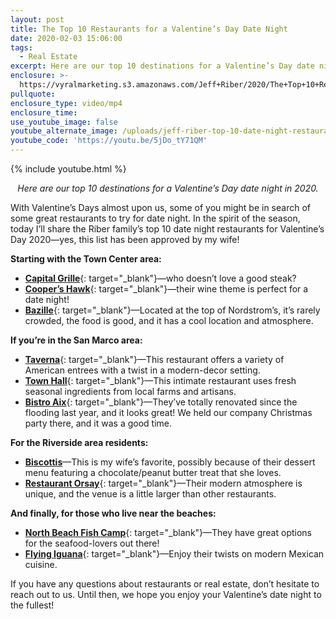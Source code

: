 ```yaml
---
layout: post
title: The Top 10 Restaurants for a Valentine’s Day Date Night
date: 2020-02-03 15:06:00
tags:
  - Real Estate
excerpt: Here are our top 10 destinations for a Valentine’s Day date night in 2020.
enclosure: >-
  https://vyralmarketing.s3.amazonaws.com/Jeff+Riber/2020/The+Top+10+Restaurants+for+a+Valentines+Day+Date+Night.mp4
pullquote:
enclosure_type: video/mp4
enclosure_time:
use_youtube_image: false
youtube_alternate_image: /uploads/jeff-riber-top-10-date-night-restaurants-youtube.jpg
youtube_code: 'https://youtu.be/5jDo_tY71QM'
---
```


{% include youtube.html %}

<p style="text-align: center;"><em>Here are our top 10 destinations for a Valentine’s Day date night in 2020.</em></p>

With Valentine’s Days almost upon us, some of you might be in search of some great restaurants to try for date night. In the spirit of the season, today I’ll share the Riber family’s top 10 date night restaurants for Valentine’s Day 2020—yes, this list has been approved by my wife\!

**Starting with the Town Center area:**

* [**Capital Grille**](https://www.thecapitalgrille.com/locations/fl/jacksonville/jacksonville/8029){: target="_blank"}—who doesn’t love a good steak?
* [**Cooper’s Hawk**](https://chwinery.com/locations/florida/jacksonville){: target="_blank"}—their wine theme is perfect for a date night\!
* [**Bazille**](https://n.nordstrommedia.com/id/21e8670c-5fb6-4906-8606-9c69f0e332ef.pdf){: target="_blank"}—Located at the top of Nordstrom’s, it’s rarely crowded, the food is good, and it has a cool location and atmosphere.

**If you’re in the San Marco area:**

* [**Taverna**](https://taverna.restaurant/){: target="_blank"}—This restaurant offers a variety of American entrees with a twist in a modern-decor setting.
* [**Town Hall**](https://www.townhalljax.com/){: target="_blank"}—This intimate restaurant uses fresh seasonal ingredients from local farms and artisans.
* [**Bistro Aix**](http://www.bistrox.com/){: target="_blank"}—They’ve totally renovated since the flooding last year, and it looks great\! We held our company Christmas party there, and it was a good time.

**For the Riverside area residents:**

* [**Biscottis**](https://biscottis.net/)—This is my wife’s favorite, possibly because of their dessert menu featuring a chocolate/peanut butter treat that she loves.
* [**Restaurant Orsay**](https://restaurantorsay.com/){: target="_blank"}—Their modern atmosphere is unique, and the venue is a little larger than other restaurants.

**And finally, for those who live near the beaches:**

* [**North Beach Fish Camp**](https://thenorthbeachfishcamp.com/){: target="_blank"}—They have great options for the seafood-lovers out there\!
* [**Flying Iguana**](https://flyingiguana.com/){: target="_blank"}—Enjoy their twists on modern Mexican cuisine.

If you have any questions about restaurants or real estate, don’t hesitate to reach out to us. Until then, we hope you enjoy your Valentine’s date night to the fullest\!
